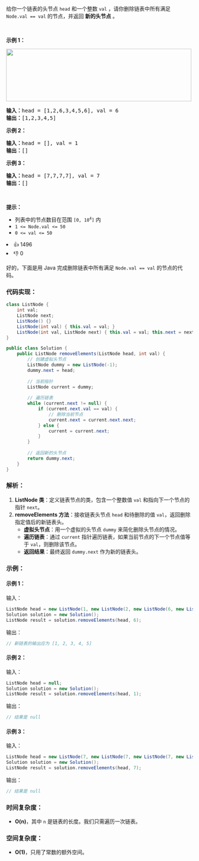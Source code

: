 给你一个链表的头节点 <code>head</code> 和一个整数 <code>val</code> ，请你删除链表中所有满足 <code>Node.val == val</code> 的节点，并返回 <strong>新的头节点</strong> 。

<p>&nbsp;</p>

<p><strong>示例 1：</strong></p> 
<img alt="" src="https://assets.leetcode.com/uploads/2021/03/06/removelinked-list.jpg" style="width: 500px; height: 142px;" /> 
<pre>
<strong>输入：</strong>head = [1,2,6,3,4,5,6], val = 6
<strong>输出：</strong>[1,2,3,4,5]
</pre>

<p><strong>示例 2：</strong></p>

<pre>
<strong>输入：</strong>head = [], val = 1
<strong>输出：</strong>[]
</pre>

<p><strong>示例 3：</strong></p>

<pre>
<strong>输入：</strong>head = [7,7,7,7], val = 7
<strong>输出：</strong>[]
</pre>

<p>&nbsp;</p>

<p><strong>提示：</strong></p>

<ul> 
 <li>列表中的节点数目在范围 <code>[0, 10<sup>4</sup>]</code> 内</li> 
 <li><code>1 &lt;= Node.val &lt;= 50</code></li> 
 <li><code>0 &lt;= val &lt;= 50</code></li> 
</ul>

<div><li>👍 1496</li><li>👎 0</li></div>

好的，下面是用 Java 完成删除链表中所有满足 `Node.val == val` 的节点的代码。

### 代码实现：

```java
class ListNode {
    int val;
    ListNode next;
    ListNode() {}
    ListNode(int val) { this.val = val; }
    ListNode(int val, ListNode next) { this.val = val; this.next = next; }
}

public class Solution {
    public ListNode removeElements(ListNode head, int val) {
        // 创建虚拟头节点
        ListNode dummy = new ListNode(-1);
        dummy.next = head;
        
        // 当前指针
        ListNode current = dummy;
        
        // 遍历链表
        while (current.next != null) {
            if (current.next.val == val) {
                // 删除当前节点
                current.next = current.next.next;
            } else {
                current = current.next;
            }
        }
        
        // 返回新的头节点
        return dummy.next;
    }
}
```

### 解析：
1. **ListNode 类**：定义链表节点的类，包含一个整数值 `val` 和指向下一个节点的指针 `next`。
2. **removeElements 方法**：接收链表头节点 `head` 和待删除的值 `val`，返回删除指定值后的新链表头。
    - **虚拟头节点**：用一个虚拟的头节点 `dummy` 来简化删除头节点的情况。
    - **遍历链表**：通过 `current` 指针遍历链表，如果当前节点的下一个节点值等于 `val`，则删除该节点。
    - **返回结果**：最终返回 `dummy.next` 作为新的链表头。

### 示例：
#### 示例 1：
输入：
```java
ListNode head = new ListNode(1, new ListNode(2, new ListNode(6, new ListNode(3, new ListNode(4, new ListNode(5, new ListNode(6)))))));
Solution solution = new Solution();
ListNode result = solution.removeElements(head, 6);
```
输出：
```java
// 新链表的输出应为 [1, 2, 3, 4, 5]
```

#### 示例 2：
输入：
```java
ListNode head = null;
Solution solution = new Solution();
ListNode result = solution.removeElements(head, 1);
```
输出：
```java
// 结果是 null
```

#### 示例 3：
输入：
```java
ListNode head = new ListNode(7, new ListNode(7, new ListNode(7, new ListNode(7))));
Solution solution = new Solution();
ListNode result = solution.removeElements(head, 7);
```
输出：
```java
// 结果是 null
```

### 时间复杂度：
- **O(n)**，其中 `n` 是链表的长度。我们只需遍历一次链表。

### 空间复杂度：
- **O(1)**，只用了常数的额外空间。

